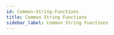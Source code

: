 ```yaml
---
id: Common-String-Functions
title: Common String Functions
sidebar_label: Common String Functions
---
```



#
